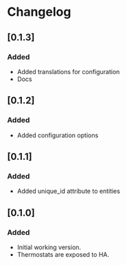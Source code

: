 # Changelog

## [0.1.3]

### Added

- Added translations for configuration
- Docs

## [0.1.2]

### Added

- Added configuration options

## [0.1.1]

### Added

- Added unique_id attribute to entities

## [0.1.0]

### Added

- Initial working version.
- Thermostats are exposed to HA.